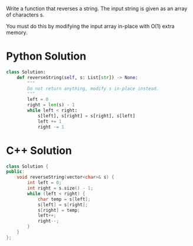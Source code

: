 Write a function that reverses a string. The input string is given as an array of characters s.

You must do this by modifying the input array in-place with O(1) extra memory.

 # Python Solution

```python
class Solution:
    def reverseString(self, s: List[str]) -> None:
        """
        Do not return anything, modify s in-place instead.
        """
        left = 0
        right = len(s) - 1
        while left < right:
            s[left], s[right] = s[right], s[left]
            left += 1
            right -= 1
```

# C++ Solution

```cpp
class Solution {
public:
    void reverseString(vector<char>& s) {
        int left = 0;
        int right = s.size() - 1;
        while (left < right) {
            char temp = s[left];
            s[left] = s[right];
            s[right] = temp;
            left++;
            right--;
        }
    }
};
```
